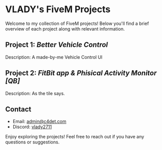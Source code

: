 # VLADY's FiveM Projects

Welcome to my collection of FiveM projects! Below you'll find a brief overview of each project along with relevant information.

## Project 1: _Better Vehicle Control_
Description: A made-by-me Vehicle Control UI

## Project 2: _FitBit app & Phisical Activity Monitor [QB]_
Description: As the tile says.

## Contact
- Email: admin@c4det.com
- Discord: [vlady2711](https://discord.com/users/542954513984651264)

Enjoy exploring the projects! Feel free to reach out if you have any questions or suggestions.

